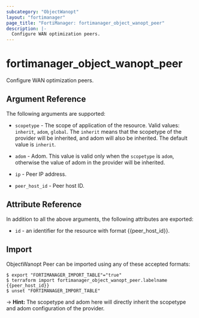 ```yaml
---
subcategory: "ObjectWanopt"
layout: "fortimanager"
page_title: "FortiManager: fortimanager_object_wanopt_peer"
description: |-
  Configure WAN optimization peers.
---
```


# fortimanager_object_wanopt_peer
Configure WAN optimization peers.

## Argument Reference


The following arguments are supported:

* `scopetype` - The scope of application of the resource. Valid values: `inherit`, `adom`, `global`. The `inherit` means that the scopetype of the provider will be inherited, and adom will also be inherited. The default value is `inherit`.
* `adom` - Adom. This value is valid only when the `scopetype` is `adom`, otherwise the value of adom in the provider will be inherited.

* `ip` - Peer IP address.
* `peer_host_id` - Peer host ID.


## Attribute Reference

In addition to all the above arguments, the following attributes are exported:
* `id` - an identifier for the resource with format {{peer_host_id}}.

## Import

ObjectWanopt Peer can be imported using any of these accepted formats:
```
$ export "FORTIMANAGER_IMPORT_TABLE"="true"
$ terraform import fortimanager_object_wanopt_peer.labelname {{peer_host_id}}
$ unset "FORTIMANAGER_IMPORT_TABLE"
```
-> **Hint:** The scopetype and adom here will directly inherit the scopetype and adom configuration of the provider.
